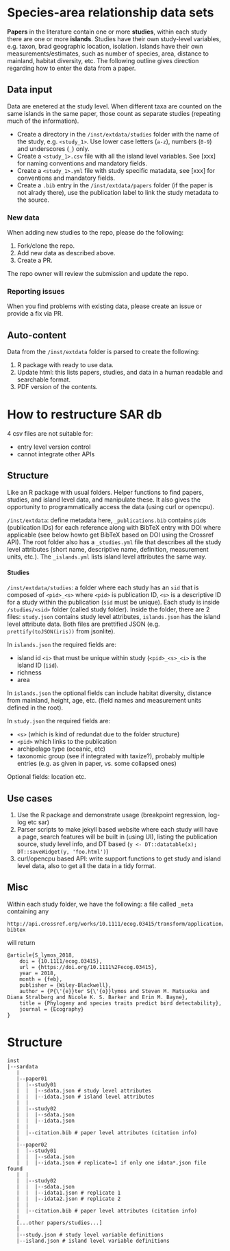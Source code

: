 # Species-area relationship data sets

**Papers** in the literature contain one or more **studies**, within each study there are one or more **islands**. Studies have their own study-level variables, e.g. taxon, brad geographic location, isolation. Islands have their own measurements/estimates, such as number of species, area, distance to mainland, habitat diversity, etc. The following outline gives direction regarding how to enter the data from a paper.

## Data input

Data are enetered at the study level. When different taxa are counted on the same islands in the same paper, those count as separate studies (repeating much of the information).

* Create a directory in the `/inst/extdata/studies` folder with the name of the study, e.g. `<study_1>`. Use lower case letters (`a-z`), numbers (`0-9`) and underscores (`_`) only.
* Create a `<study_1>.csv` file with all the island level variables. See [xxx] for naming conventions and mandatory fields.
* Create a `<study_1>.yml` file with study specific matadata, see [xxx] for conventions and mandatory fields.
* Create a `.bib` entry in the `/inst/extdata/papers` folder (if the paper is not alrady there), use the publication label to link the study metadata to the source.

### New data

When adding new studies to the repo, please do the following:

1. Fork/clone the repo.
2. Add new data as described above.
3. Create a PR.

The repo owner will review the submission and update the repo.

### Reporting issues

When you find problems with existing data, please create an issue or provide a fix via PR.

## Auto-content

Data from the `/inst/extdata` folder is parsed to create the following:

1. R package with ready to use data.
2. Update html: this lists papers, studies, and data in a human readable and searchable format.
3. PDF version of the contents.


# How to restructure SAR db

4 csv files are not suitable for:

- entry level version control
- cannot integrate other APIs

## Structure

Like an R package with usual folders. Helper functions to find papers, studies,
and island level data, and manipulate these.
It also gives the opportunity to programmatically access the data (using curl or opencpu).

`/inst/extdata`: define metadata here,
`_publications.bib` contains `pid`s (publication IDs) for each reference along with
BibTeX entry with DOI where applicable (see below howto get BibTeX based
on DOI using the Crossref API). The root folder also has a `_studies.yml` file
that describes all the study level attributes (short name, descriptive name,
definition, measurement units, etc.).
The `_islands.yml` lists island level attributes the same way.

#### Studies

`/inst/extdata/studies`: a folder where each study has an `sid` that is composed
of `<pid>_<s>` where `<pid>` is publication ID, `<s>` is a descriptive
ID for a study within the publication (`sid` must be unique).
Each study is inside `/studies/<sid>` folder (called study folder).
Inside the folder, there are 2 files: `study.json` contains study level
attributes, `islands.json` has the island level attribute data.
Both files are prettified JSON (e.g. `prettify(toJSON(iris))` from jsonlite).

In `islands.json` the required fields are:

* island id `<i>` that must be unique within study (`<pid>_<s>_<i>` is the
  island ID (`iid`).
* richness
* area

In `islands.json` the optional fields can include habitat diversity, distance from mainland, height, age, etc. (field names and measurement units defined in the root).

In `study.json` the required fields are:

* `<s>` (which is kind of redundat due to the folder structure)
* `<pid>` which links to the publication
* archipelago type (oceanic, etc)
* taxonomic group (see if integrated with taxize?), probably multiple entries (e.g. as given in paper, vs. some collapsed ones)

Optional fields: location etc.

## Use cases

1. Use the R package and demonstrate usage (breakpoint regression, log-log etc sar)
2. Parser scripts to make jekyll based website where each study will have a page, search features will be built in (using UI), listing the publication source, study level info, and DT based (`y <- DT::datatable(x); DT::saveWidget(y, 'foo.html')`)
3. curl/opencpu based API: write support functions to get study and island level data, also to get all the data in a tidy format.

## Misc


Within each study folder, we have the following:
a file called `_meta` containing any


```
http://api.crossref.org/works/10.1111/ecog.03415/transform/application/x-bibtex
```

will return

```
@article{S_lymos_2018,
	doi = {10.1111/ecog.03415},
	url = {https://doi.org/10.1111%2Fecog.03415},
	year = 2018,
	month = {feb},
	publisher = {Wiley-Blackwell},
	author = {P{\'{e}}ter S{\'{o}}lymos and Steven M. Matsuoka and Diana Stralberg and Nicole K. S. Barker and Erin M. Bayne},
	title = {Phylogeny and species traits predict bird detectability},
	journal = {Ecography}
}
```

# Structure

```
inst
|--sardata
   |
   |--paper01
   |  |--study01
   |  |  |--sdata.json # study level attributes
   |  |  |--idata.json # island level attributes
   |  |
   |  |--study02
   |  |  |--sdata.json
   |  |  |--idata.json
   |  |
   |  |--citation.bib # paper level attributes (citation info)
   |
   |--paper02
   |  |--study01
   |  |  |--sdata.json
   |  |  |--idata.json # replicate=1 if only one idata*.json file found
   |  |
   |  |--study02
   |  |  |--sdata.json
   |  |  |--idata1.json # replicate 1
   |  |  |--idata2.json # replicate 2
   |  |
   |  |--citation.bib # paper level attributes (citation info)
   |
   [...other papers/studies...]
   |
   |--study.json # study level variable definitions
   |--island.json # island level variable definitions
```


